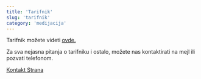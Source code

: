```yaml
---
title: 'Tarifnik'
slug: 'tarifnik'
category: 'medijacija'
---
```


Tarifnik možete videti  [ovde.](https://www.paragraf.rs/propisi_download/pravilnik_o_tarifi_o_nagradama_i_naknadama_u_postupku_posredovanja.pdf)


Za sva nejasna pitanja o tarifniku i ostalo, možete nas kontaktirati na mejl ili pozvati telefonom.

[Kontakt Strana](blog/kontakt)